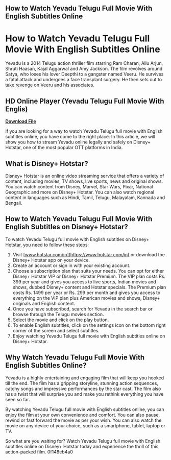 ## How to Watch Yevadu Telugu Full Movie With English Subtitles Online

  
# How to Watch Yevadu Telugu Full Movie With English Subtitles Online
 
Yevadu is a 2014 Telugu action thriller film starring Ram Charan, Allu Arjun, Shruti Haasan, Kajal Aggarwal and Amy Jackson. The film revolves around Satya, who loses his lover Deepthi to a gangster named Veeru. He survives a fatal attack and undergoes a face transplant surgery. He then sets out to take revenge on Veeru and his associates.
 
## HD Online Player (Yevadu Telugu Full Movie With Englis)


[**Download File**](https://www.google.com/url?q=https%3A%2F%2Ffancli.com%2F2tKAHe&sa=D&sntz=1&usg=AOvVaw16cKT2c-4szd6Z50NsbPjp)

 
If you are looking for a way to watch Yevadu Telugu full movie with English subtitles online, you have come to the right place. In this article, we will show you how to stream Yevadu online legally and safely on Disney+ Hotstar, one of the most popular OTT platforms in India.
 
## What is Disney+ Hotstar?
 
Disney+ Hotstar is an online video streaming service that offers a variety of content, including movies, TV shows, live sports, news and original shows. You can watch content from Disney, Marvel, Star Wars, Pixar, National Geographic and more on Disney+ Hotstar. You can also watch regional content in languages such as Hindi, Tamil, Telugu, Malayalam, Kannada and Bengali.
 
## How to Watch Yevadu Telugu Full Movie With English Subtitles on Disney+ Hotstar?
 
To watch Yevadu Telugu full movie with English subtitles on Disney+ Hotstar, you need to follow these steps:
 
1. Visit [www.hotstar.com/in](https://www.hotstar.com/in) or download the Disney+ Hotstar app on your device.
2. Create an account or sign in with your existing account.
3. Choose a subscription plan that suits your needs. You can opt for either Disney+ Hotstar VIP or Disney+ Hotstar Premium. The VIP plan costs Rs. 399 per year and gives you access to live sports, Indian movies and shows, dubbed Disney+ content and Hotstar specials. The Premium plan costs Rs. 1499 per year or Rs. 299 per month and gives you access to everything on the VIP plan plus American movies and shows, Disney+ originals and English content.
4. Once you have subscribed, search for Yevadu in the search bar or browse through the Telugu movies section.
5. Select the movie and click on the play button.
6. To enable English subtitles, click on the settings icon on the bottom right corner of the screen and select subtitles.
7. Enjoy watching Yevadu Telugu full movie with English subtitles online on Disney+ Hotstar.

## Why Watch Yevadu Telugu Full Movie With English Subtitles Online?
 
Yevadu is a highly entertaining and engaging film that will keep you hooked till the end. The film has a gripping storyline, stunning action sequences, catchy songs and impressive performances by the star cast. The film also has a twist that will surprise you and make you rethink everything you have seen so far.
 
By watching Yevadu Telugu full movie with English subtitles online, you can enjoy the film at your own convenience and comfort. You can also pause, rewind or fast forward the movie as per your wish. You can also watch the movie on any device of your choice, such as a smartphone, tablet, laptop or TV.
 
So what are you waiting for? Watch Yevadu Telugu full movie with English subtitles online on Disney+ Hotstar today and experience the thrill of this action-packed film.
 0f148eb4a0
